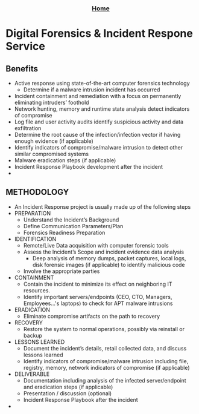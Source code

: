 ### <p style="text-align: center;">[Home](https://trietptm.github.io/)</p>
# Digital Forensics & Incident Respone Service

## Benefits
* Active response using state-of-the-art computer forensics technology
  * Determine if a malware intrusion incident has occurred
* Incident containment and remediation with a focus on permanently eliminating intruders’ foothold 
* Network hunting, memory and runtime state analysis detect indicators of compromise
* Log file and user activity audits identify suspicious activity and data exfiltration
* Determine the root cause of the infection/infection vector if having enough evidence (if applicable)
* Identify indicators of compromise/malware intrusion to detect other similar compromised systems
* Malware eradication steps (if applicable)
* Incident Response Playbook development after the incident
* 

## METHODOLOGY
* An Incident Response project is usually made up of the following steps
* PREPARATION
  * Understand the Incident’s Background
  * Define Communication Parameters/Plan
  * Forensics Readiness Preparation
* IDENTIFICATION
  * Remote/Live Data acquisition with computer forensic tools
  * Assess the Incident’s Scope and incident evidence data analysis
    * Deep analysis of memory dumps, packet captures, local logs, disk forensic images (if applicable) to identify malicious code
  * Involve the appropriate parties
* CONTAINMENT
  * Contain the incident to minimize its effect on neighboring IT resources.
  * Identify important servers/endpoints (CEO, CTO, Managers, Employees...'s laptops) to check for APT malware intrusions
* ERADICATION
  * Eliminate compromise artifacts on the path to recovery
* RECOVERY
  * Restore the system to normal operations, possibly via reinstall or backup
* LESSONS LEARNED
  * Document the incident’s details, retail collected data, and discuss lessons learned
  * Identify indicators of compromise/malware intrusion including file, registry, memory, network indicators of compromise (if applicable)	
* DELIVERABLE
  * Documentation including analysis of the infected server/endpoint and eradication steps (if applicable)
  * Presentation / discussion (optional)
  * Incident Response Playbook after the incident
* 
